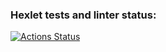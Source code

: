 ### Hexlet tests and linter status:
[![Actions Status](https://github.com/anastasiaBliznetsova/java-project-61/workflows/hexlet-check/badge.svg)](https://github.com/anastasiaBliznetsova/java-project-61/actions)